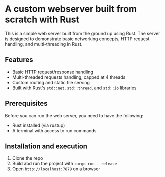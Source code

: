 # A custom webserver built from scratch with Rust

This is a simple web server built from the ground up using Rust. The server is designed to demonstrate basic networking concepts, HTTP request handling, and multi-threading in Rust.

## Features

- Basic HTTP request/response handling
- Multi-threaded requests handling, capped at 4 threads
- Custom routing and static file serving
- Built with Rust's `std::net`, `std::thread`, and `std::io` libraries

## Prerequisites

Before you can run the web server, you need to have the following:

- Rust installed (via rustup)
- A terminal with access to run commands

## Installation and execution

1. Clone the repo
2. Build abd run the project with ```cargo run --release```
3. Open `http://localhost:7878` on a browser

